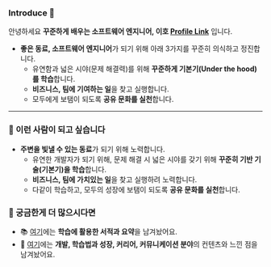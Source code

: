 ### Introduce 👋

안녕하세요 **꾸준하게 배우는 소프트웨어 엔지니어, 이호 [Profile Link](https://lovetoknow.notion.site/lovetoknow/fcbbc3ce2a6a45a88d986cbc05ac0f64)** 입니다. 

-  **좋은 동료, 소프트웨어 엔지니어**가 되기 위해 아래 3가지를 꾸준히 의식하고 정진합니다.
    - 유연함과 넓은 시야(문제 해결력)를 위해 **꾸준하게 기본기(Under the hood)를 학습**합니다.  
    - **비즈니스, 팀에 기여하는 일**을 찾고 실행합니다.
    - 모두에게 보탬이 되도록 **공유 문화를 실천**합니다.

---

### 🌱 이런 사람이 되고 싶습니다

- **주변을 빛낼 수 있는 동료**가 되기 위해 노력합니다.
  - 유연한 개발자가 되기 위해, 문제 해결 시 넓은 시야를 갖기 위해 **꾸준히 기반 기술(기본기)을 학습**합니다.
  - **비즈니스, 팀에 가치있는 일**을 찾고 실행하려 노력합니다.
  - 다같이 학습하고, 모두의 성장에 보탬이 되도록 **공유 문화를 실천**합니다. 

### :information_desk_person: 궁금한게 더 많으시다면

- 📚 [여기](https://github.com/leeho1110/the-dev-book-archive)에는 **학습에 활용한 서적과 요약**을 남겨놨어요.
- 📄 [여기](https://lovetoknow.notion.site/d5442f4cb963462b8b0ab9cd79d9c84e)에는 **개발, 학습법과 성장, 커리어, 커뮤니케이션 분야**의 컨텐츠와 느낀 점을 남겨놨어요. 
